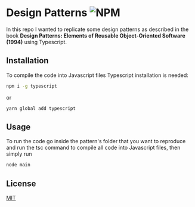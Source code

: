 # Design Patterns ![NPM](https://img.shields.io/npm/l/tsc?style=plastic?style=plastic&logo=typescript)

In this repo I wanted to replicate some design patterns as described in the book **Design Patterns: Elements of Reusable Object-Oriented Software (1994)** using Typescript.

## Installation

To compile the code into Javascript files Typescript installation is needed:

```bash
npm i -g typescript
```
or
```bash
yarn global add typescript
```

## Usage

To run the code go inside the pattern's folder that you want to reproduce and run the tsc command to compile all code into Javascript files, then simply run
```bash
node main
```

## License
[MIT](https://choosealicense.com/licenses/mit/)